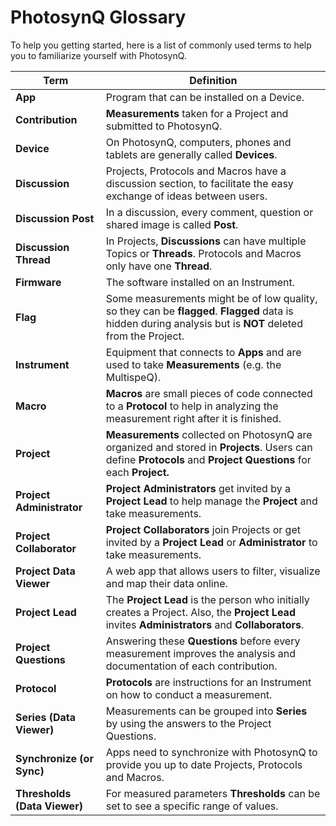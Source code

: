 # PhotosynQ Glossary

To help you getting started, here is a list of commonly used terms to help you to familiarize yourself with PhotosynQ.

| Term | Definition |
|------|------------|
| **App** | Program that can be installed on a Device. |
| **Contribution** | **Measurements** taken for a Project and submitted to PhotosynQ. |
| **Device** | On PhotosynQ, computers, phones and tablets are generally called **Devices**. |
| **Discussion** | Projects, Protocols and Macros have a discussion section, to facilitate the easy exchange of ideas between users. |
| **Discussion Post** | In a discussion, every comment, question or shared image is called **Post**. |
| **Discussion Thread** | In Projects, **Discussions** can have multiple Topics or **Threads**. Protocols and Macros only have one **Thread**. |
| **Firmware** | The software installed on an Instrument. |
| **Flag** | Some measurements might be of low quality, so they can be **flagged**. **Flagged** data is hidden during analysis but is **NOT** deleted from the Project. |
| **Instrument** | Equipment that connects to **Apps** and are used to take **Measurements** (e.g. the MultispeQ). |
| **Macro** | **Macros** are small pieces of code connected to a **Protocol** to help in analyzing the measurement right after it is finished. |
| **Project** | **Measurements** collected on PhotosynQ are organized and stored in **Projects**. Users can define **Protocols** and **Project Questions** for each **Project.**  |
| **Project Administrator** | **Project Administrators** get invited by a **Project Lead** to help manage the **Project** and take measurements. |
| **Project Collaborator** | **Project Collaborators** join Projects or get invited by a **Project Lead** or **Administrator** to take measurements. |
| **Project Data Viewer** | A web app that allows users to filter, visualize and map their data online.  |
| **Project Lead** | The **Project Lead** is the person who initially creates a Project. Also, the **Project Lead** invites **Administrators** and **Collaborators**. |
| **Project Questions** | Answering these **Questions** before every measurement improves the analysis and documentation of each contribution. |
| **Protocol** | **Protocols** are instructions for an Instrument on how to conduct a measurement. |
| **Series (Data Viewer)** | Measurements can be grouped into **Series** by using the answers to the Project Questions. |
| **Synchronize (or Sync)** | Apps need to synchronize with PhotosynQ to provide you up to date Projects, Protocols and Macros. |
| **Thresholds (Data Viewer)** | For measured parameters **Thresholds** can be set to see a specific range of values. |
